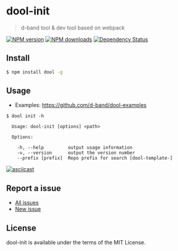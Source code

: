 dool-init
===

> d-band tool & dev tool based on webpack

[![NPM version](https://img.shields.io/npm/v/dool-init.svg)](https://www.npmjs.com/package/dool-init)
[![NPM downloads](https://img.shields.io/npm/dm/dool-init.svg)](https://www.npmjs.com/package/dool-init)
[![Dependency Status](https://david-dm.org/d-band/dool-init.svg)](https://david-dm.org/d-band/dool-init)

## Install

```bash
$ npm install dool -g
```

## Usage

- Examples: https://github.com/d-band/dool-examples


```
$ dool init -h

  Usage: dool-init [options] <path>

  Options:

    -h, --help         output usage information
    -v, --version      output the version number
    --prefix [prefix]  Repo prefix for search [dool-template-]
```

[![asciicast](https://asciinema.org/a/34125.png)](https://asciinema.org/a/34125)

## Report a issue

* [All issues](https://github.com/d-band/dool-init/issues)
* [New issue](https://github.com/d-band/dool-init/issues/new)

## License

dool-init is available under the terms of the MIT License.
